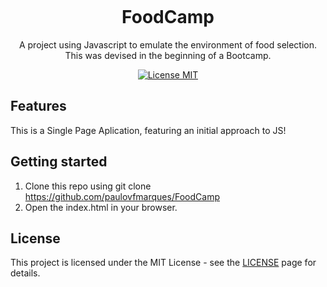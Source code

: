 <h1 align="center">
<br>  
<br>
<br>
FoodCamp
</h1>

<p align="center">A project using Javascript to emulate the environment of food selection. This was devised in the beginning of a Bootcamp.</p>

<p align="center">
  <a href="https://opensource.org/licenses/MIT">
    <img src="https://img.shields.io/badge/License-MIT-blue.svg" alt="License MIT">
  </a>
</p>

## Features

This is a Single Page Aplication, featuring an initial approach to JS!

## Getting started

1. Clone this repo using git clone https://github.com/paulovfmarques/FoodCamp
2. Open the index.html in your browser.


## License

This project is licensed under the MIT License - see the [LICENSE](https://opensource.org/licenses/MIT) page for details.
